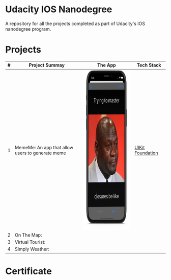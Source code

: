 #  Udacity IOS Nanodegree

A repository for all the projects completed as part of Udacity's IOS nanodegree program.

# Projects

| # | Project Summay | The App        | Tech Stack| 
| - | -------------- | -------------- | --------- |
| 1 | MemeMe: An app that allow users to generate meme |<img src="https://github.com/MoSourang/Udacity_IOS_Nanodegree/blob/master/MemeMe%201.0/screenshots/Meme%20Editor.png" width="280" height="500"> | [UIKit](https://developer.apple.com/documentation/uikit) [Foundation](https://developer.apple.com/documentation/foundation)|     
| 2 | On The Map:                |                |         |  
| 3 | Virtual Tourist:                  |                |         |  
| 4 | Simply Weather:                |                |         |  

# Certificate 



 
